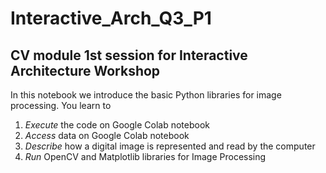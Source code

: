 # Interactive_Arch_Q3_P1
## CV module 1st session for Interactive Architecture Workshop 
In this notebook we introduce the basic Python libraries for image processing. You learn to

  1. *Execute* the code on Google Colab notebook
  2. *Access* data on Google Colab notebook
  3. *Describe* how a digital image is represented and read by the computer
  4. *Run* OpenCV and Matplotlib libraries for Image Processing   


